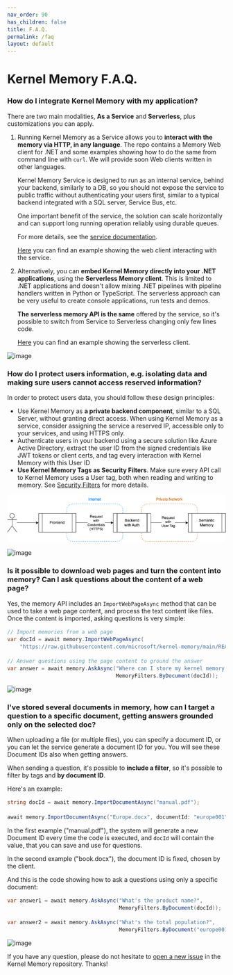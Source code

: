 ```yaml
---
nav_order: 90
has_children: false
title: F.A.Q.
permalink: /faq
layout: default
---
```

# Kernel Memory F.A.Q.

### How do I integrate Kernel Memory with my application?

There are two main modalities, **As a Service** and **Serverless**, plus
customizations you can apply.

1. Running Kernel Memory as a Service allows you to **interact with the memory
    via HTTP, in any language**. The repo contains a Memory Web client for .NET
    and some examples showing how to do the same from command line with `curl`.
    We will provide soon Web clients written in other languages.
    
    Kernel Memory Service is designed to run as an internal service, behind
    your backend, similarly to a DB, so you should not expose the service to
    public traffic without authenticating your users first, similar to a typical
    backend integrated with a SQL server, Service Bus, etc.

    One important benefit of the service, the solution can scale horizontally
    and can support long running operation reliably using durable queues.

    For more details, see the [service documentation](../dotnet/Service/README.md).

    [Here](../examples/001-dotnet-WebClient/README.md) you can find an example
    showing the web client interacting with the service.

2. Alternatively, you can **embed Kernel Memory directly into your .NET
    applications**, using the **Serverless Memory client**. This is limited to
    .NET applications and doesn't allow mixing .NET pipelines with pipeline
    handlers written in Python or TypeScript. The serverless approach can be
    very useful to create console applications, run tests and demos.
    
    **The serverless memory API is the same** offered by the service, so it's
    possible to switch from Service to Serverless changing only few lines code.

    [Here](../examples/002-dotnet-Serverless/README.md) you can find an example
    showing the serverless client.

![image](https://github.com/microsoft/kernel-memory/assets/371009/83d6487f-75f2-42d9-9ab5-ea6aed65231b)

### How do I protect users information, e.g. isolating data and making sure users cannot access reserved information?

In order to protect users data, you should follow these design principles:

* Use Kernel Memory as **a private backend component**, similar to a SQL
  Server, without granting direct access. When using Kernel Memory as a
  service, consider assigning the service a reserved IP, accessible only to
  your services, and using HTTPS only.
* Authenticate users in your backend using a secure solution like Azure
  Active Directory, extract the user ID from the signed credentials like JWT
  tokens or client certs, and tag every interaction with Kernel Memory with
  this User ID
* **Use Kernel Memory Tags as Security Filters**. Make sure every API call
  to Kernel Memory uses a User tag, both when reading and writing to memory.
  See [Security Filters](security/filters) for more details.

![Network diagram](network.png)

![image](https://github.com/microsoft/kernel-memory/assets/371009/83d6487f-75f2-42d9-9ab5-ea6aed65231b)

### Is it possible to download web pages and turn the content into memory? Can I ask questions about the content of a web page?

Yes, the memory API includes an `ImportWebPageAsync` method that can be used
to take a web page content, and process the text content like files. Once
the content is imported, asking questions is very simple:

```csharp
// Import memories from a web page
var docId = await memory.ImportWebPageAsync(
    "https://raw.githubusercontent.com/microsoft/kernel-memory/main/README.md");

// Answer questions using the page content to ground the answer
var answer = await memory.AskAsync("Where can I store my kernel memory records?",
                                   MemoryFilters.ByDocument(docId));
```

![image](https://github.com/microsoft/kernel-memory/assets/371009/83d6487f-75f2-42d9-9ab5-ea6aed65231b)

### I've stored several documents in memory, how can I target a question to a specific document, getting answers grounded only on the selected doc?

When uploading a file (or multiple files), you can specify a document ID,
or you can let the service generate a document ID for you. You will see these
Document IDs also when getting answers. 

When sending a question, it's possible to **include a filter**, so it's possible
to filter by tags and **by document ID**.

Here's an example:

```csharp
string docId = await memory.ImportDocumentAsync("manual.pdf");

await memory.ImportDocumentAsync("Europe.docx", documentId: "europe001");
```

In the first example ("manual.pdf"), the system will generate a new Document ID
every time the code is executed, and `docId` will contain the value, that you
can save and use for questions.

In the second example ("book.docx"), the document ID is fixed, chosen by the
client.

And this is the code showing how to ask a questions using only a specific
document:

```csharp
var answer1 = await memory.AskAsync("What's the product name?",
                                    MemoryFilters.ByDocument(docId));

var answer2 = await memory.AskAsync("What's the total population?",
                                    MemoryFilters.ByDocument("europe001"));
```

![image](https://github.com/microsoft/kernel-memory/assets/371009/18ea98ee-1210-498d-8513-56abc795ce4d)

If you have any question, please do not hesitate to
[open a new issue](https://github.com/microsoft/kernel-memory/issues/new)
in the Kernel Memory repository. Thanks!
